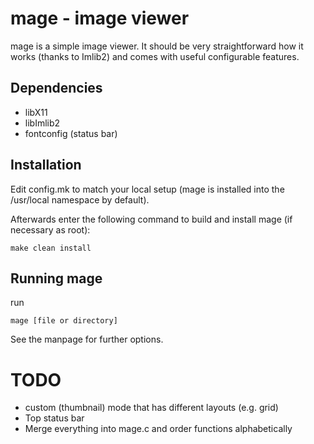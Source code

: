 mage - image viewer
===================

mage is a simple image viewer. It should be very straightforward how it
works (thanks to Imlib2) and comes with useful configurable features.


Dependencies
------------

- libX11
- libImlib2
- fontconfig (status bar)


Installation
------------
Edit config.mk to match your local setup (mage is installed into
the /usr/local namespace by default).

Afterwards enter the following command to build and install mage
(if necessary as root):

    make clean install


Running mage
------------
run

	mage [file or directory]

See the manpage for further options.


# TODO
- custom (thumbnail) mode that has different layouts (e.g. grid)
- Top status bar
- Merge everything into mage.c and order functions alphabetically
